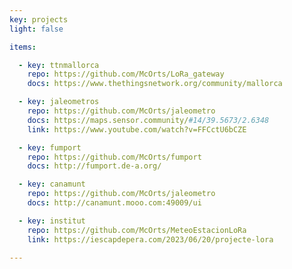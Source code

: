 ```yaml
---
key: projects
light: false

items:

  - key: ttnmallorca
    repo: https://github.com/McOrts/LoRa_gateway
    docs: https://www.thethingsnetwork.org/community/mallorca

  - key: jaleometros
    repo: https://github.com/McOrts/jaleometro
    docs: https://maps.sensor.community/#14/39.5673/2.6348
    link: https://www.youtube.com/watch?v=FFCctU6bCZE

  - key: fumport
    repo: https://github.com/McOrts/fumport
    docs: http://fumport.de-a.org/

  - key: canamunt 
    repo: https://github.com/McOrts/jaleometro
    docs: http://canamunt.mooo.com:49009/ui

  - key: institut
    repo: https://github.com/McOrts/MeteoEstacionLoRa
    link: https://iescapdepera.com/2023/06/20/projecte-lora

---
```

